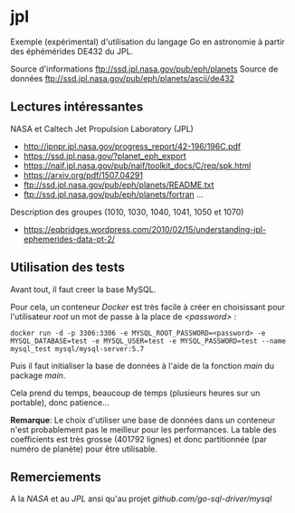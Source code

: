 # jpl
Exemple (expérimental) d'utilisation du langage Go en astronomie à partir des éphémérides DE432 du JPL.

Source d'informations ftp://ssd.jpl.nasa.gov/pub/eph/planets
Source de données ftp://ssd.jpl.nasa.gov/pub/eph/planets/ascii/de432

## Lectures intéressantes

NASA et Caltech Jet Propulsion Laboratory (JPL) 

*   http://ipnpr.jpl.nasa.gov/progress_report/42-196/196C.pdf
*   https://ssd.jpl.nasa.gov/?planet_eph_export
*   https://naif.jpl.nasa.gov/pub/naif/toolkit_docs/C/req/spk.html
*   https://arxiv.org/pdf/1507.04291
*   ftp://ssd.jpl.nasa.gov/pub/eph/planets/README.txt
*   ftp://ssd.jpl.nasa.gov/pub/eph/planets/fortran
...

Description des groupes (1010, 1030, 1040, 1041, 1050 et 1070)

*   https://eqbridges.wordpress.com/2010/02/15/understanding-jpl-ephemerides-data-pt-2/

## Utilisation des tests

Avant tout, il faut creer la base MySQL.

Pour cela, un conteneur *Docker* est très facile à créer en choisissant pour l'utilisateur *root* un mot de passe à la place de *\<password\>* :

    docker run -d -p 3306:3306 -e MYSQL_ROOT_PASSWORD=<password> -e MYSQL_DATABASE=test -e MYSQL_USER=test -e MYSQL_PASSWORD=test --name mysql_test mysql/mysql-server:5.7
   
Puis il faut initialiser la base de données à l'aide de la fonction *main* du package *main*.

Cela prend du temps, beaucoup de temps (plusieurs heures sur un portable), donc patience...

**Remarque**: Le choix d'utiliser une base de données dans un conteneur n'est probablement pas le meilleur pour les performances.
La table des coefficients est très grosse (401792 lignes) et donc partitionnée (par numéro de planète) pour être utilisable.

## Remerciements

A la *NASA* et au *JPL* ansi qu'au projet *github.com/go-sql-driver/mysql*
